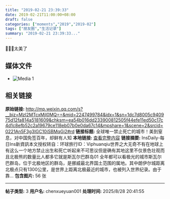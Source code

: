 ```yaml
---
title: "2019-02-21 23:39:33"
date: 2019-02-21T11:00:00+08:00
draft: false
categories: ["moments","2019","2019-02"]
tags: ["朋友圈","生活记录"]
summary: "2019-02-21 23:39:33..."
---
```


🌌🌌🌌太美了

## 媒体文件

- ![Media 1](/Moments/photos/2019-02-21/201902212339330.jpg)

## 相关链接

**原始链接:** http://mp.weixin.qq.com/s?__biz=MzI2MTcxMjI0MQ==&mid=2247499784&idx=1&sn=1dc7d8005c940975d12fa814a5181609&chksm=ea54b016dd233900812505f44efe11ed50c17c4d1c8efb52c2a19679ce118eb07b0e0da67c14&mpshare=1&scene=2&srcid=0221An5F3g3IGC10iSBMqGi2#rd
**链接标题:** 全球唯一禁止死亡的城市！美到窒息，对中国免签百年，却鲜有人知
**本地链接:** [查看完整内容](/link_content/2019/02/2019-02-21-1/link_content/)
**链接摘要:** InsDaily-每日lns新資訊本文授权转自：环球旅行ID：Viphuanqiu世界之大无奇不有在地球上有这么一个地方禁止出生和死亡听起来不可思议但是确有其地这里不仅景色壮观而且北极熊的数量比人都多它就是斯瓦尔巴群岛01 全年都可以看极光的城市斯瓦尔巴群岛，位于北极地区的群岛，是挪威最北界国土范围的属地。其中朗伊尔城距离北极点只有1300公里，是世界上距离北极最近的城市，也被列入世界纪录。由于靠...
**包含图片:** 56 张

---

**帖子类型:** 3
**用户名:** chenxueyuan001
**处理时间:** 2025/8/28 20:41:55